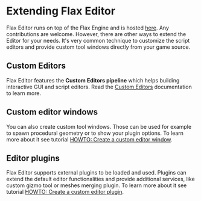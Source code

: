 # Extending Flax Editor

Flax Editor runs on top of the Flax Engine and is hosted [here](https://github.com/FlaxEngine/FlaxEngine). Any contributions are welcome. However, there are other ways to extend the Editor for your needs. It's very common technique to customize the script editors and provide custom tool windows directly from your game source.

## Custom Editors

Flax Editor features the **Custom Editors pipeline** which helps building interactive GUI and script editors.
Read the [Custom Editors](../../scripting/custom-editors/index.md) documentation to learn more.

## Custom editor windows

You can also create custom tool windows. Those can be used for example to spawn procedural geometry or to show your plugin options. To learn more about it see tutorial [HOWTO: Create a custom editor window](../../scripting/tutorials/custom-window.md).

## Editor plugins

Flax Editor supports external plugins to be loaded and used. Plugins can extend the default editor functionalities and provide additional services, like custom gizmo tool or meshes merging plugin. To learn more about it see tutorial [HOWTO: Create a custom editor plugin](../../scripting/tutorials/custom-plugin.md).






